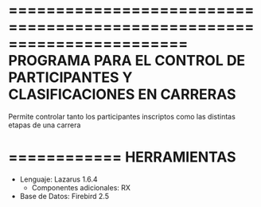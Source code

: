 =======================================================================
PROGRAMA PARA EL CONTROL DE PARTICIPANTES Y CLASIFICACIONES EN CARRERAS
=======================================================================

Permite controlar tanto los participantes inscriptos como las distintas etapas de una carrera


============
HERRAMIENTAS
============

 *	Lenguaje: Lazarus 1.6.4
	* Componentes adicionales: RX
 *	Base de Datos: Firebird 2.5
 